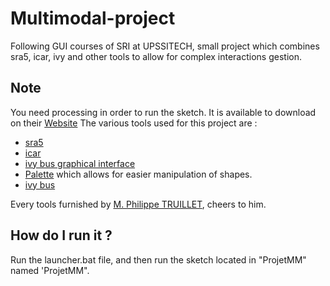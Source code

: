 # Multimodal-project
Following GUI courses of SRI at UPSSITECH, small project which combines sra5, icar, ivy and other tools to allow for complex interactions gestion.

## Note
You need processing in order to run the sketch. It is available to download on their [Website](https://processing.org/download/)
The various tools used for this project are :
- [sra5](https://github.com/truillet/upssitech/blob/master/SRI/3A/IHM/TP/sra5.zip)
- [icar](https://github.com/truillet/upssitech/blob/master/SRI/3A/IHM/TP/Outils/icar.1.2.zip)
- [ivy bus graphical interface](https://github.com/truillet/upssitech/blob/master/SRI/3A/IHM/TP/Outils/visionneur_1_2.zip)
- [Palette](https://github.com/truillet/upssitech/blob/master/SRI/3A/IHM/TP/Code/Palette.zip) which allows for easier manipulation of shapes.
- [ivy bus](https://github.com/truillet/upssitech/blob/master/SRI/3A/ID/TP/Code/ivy-java-1.2.18.jar)

Every tools furnished by [M. Philippe TRUILLET](https://github.com/truillet), cheers to him.

## How do I run it ?
Run the launcher.bat file, and then run the sketch located in "ProjetMM" named 'ProjetMM".
